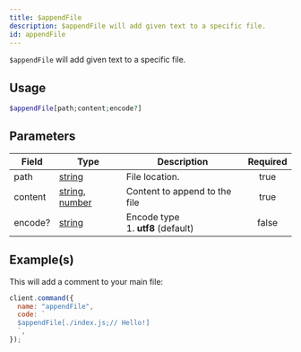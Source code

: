 ```yaml
---
title: $appendFile
description: $appendFile will add given text to a specific file.
id: appendFile
---
```


`$appendFile` will add given text to a specific file.

## Usage

```php
$appendFile[path;content;encode?]
```

## Parameters

| Field   | Type                                                                                                                                                                                                 | Description                              | Required |
| ------- | ---------------------------------------------------------------------------------------------------------------------------------------------------------------------------------------------------- | ---------------------------------------- | :------: |
| path    | [string](https://developer.mozilla.org/en-US/docs/Web/JavaScript/Reference/Global_Objects/String)                                                                                                    | File location.                           |   true   |
| content | [string](https://developer.mozilla.org/en-US/docs/Web/JavaScript/Reference/Global_Objects/String), [number](https://developer.mozilla.org/en-US/docs/Web/JavaScript/Reference/Global_Objects/Number) | Content to append to the file            |   true   |
| encode? | [string](https://developer.mozilla.org/en-US/docs/Web/JavaScript/Reference/Global_Objects/String)                                                                                                    | Encode type <br /> 1. **utf8** (default) |  false   |

## Example(s)

This will add a comment to your main file:

```javascript
client.command({
  name: "appendFile",
  code: `
  $appendFile[./index.js;// Hello!]
  `,
});
```
